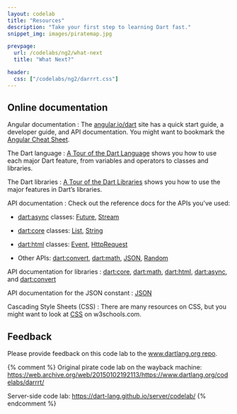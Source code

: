 ```yaml
---
layout: codelab
title: "Resources"
description: "Take your first step to learning Dart fast."
snippet_img: images/piratemap.jpg

prevpage:
  url: /codelabs/ng2/what-next
  title: "What Next?"

header:
  css: ["/codelabs/ng2/darrrt.css"]
---
```


## <i class="fa fa-anchor"> </i> Online documentation

<div class="trydart-step-details" markdown="1">

Angular documentation
: The <a href="https://angular.io/dart"
  target="_blank">angular.io/dart</a> site has a quick start guide,
  a developer guide, and API documentation.
  You might want to bookmark the
  <a href="https://angular.io/docs/dart/latest/guide/cheatsheet.html">Angular
  Cheat Sheet</a>.

The Dart language
: <a href="{{site.dartlang}}/guides/language/language-tour">
  A Tour of the Dart Language</a> shows you how to use
  each major Dart feature, from variables and operators to
  classes and libraries.

The Dart libraries
: <a href="{{site.dartlang}}/guides/libraries/library-tour">
A Tour of the Dart Libraries</a>
shows you how to use the major features in Dart’s libraries.

API documentation
: Check out the reference docs for the APIs you've used:

* [dart:async]({{site.dart_api}}/dart-async/dart-async-library.html) classes:
  [Future]({{site.dart_api}}/dart-async/Future-class.html),
  [Stream]({{site.dart_api}}/dart-async/Stream-class.html)

* [dart:core]({{site.dart_api}}/dart-core/dart-core-library.html) classes:
  [List]({{site.dart_api}}/dart-core/List-class.html),
  [String]({{site.dart_api}}/dart-core/String-class.html)

* [dart:html]({{site.dart_api}}/dart-html/dart-html-library.html) classes:
  [Event]({{site.dart_api}}/dart-html/Event-class.html),
  [HttpRequest]({{site.dart_api}}/dart-html/HttpRequest-class.html)

* Other APIs: [dart:convert]({{site.dart_api}}/dart-convert/dart-convert-library.html),
  [dart:math]({{site.dart_api}}/dart-math/dart-math-library.html),
  [JSON]({{site.dart_api}}/dart-convert/JsonCodec-class.html),
  [Random]({{site.dart_api}}/dart-math/Random-class.html)

API documentation for libraries
: <a href="{{site.dart_api}}/dart-core/dart-core-library.html" target="_blank">dart:core</a>,
<a href="{{site.dart_api}}/dart-math/dart-math-library.html" target="_blank">dart:math</a>,
<a href="{{site.dart_api}}/dart-html/dart-html-library.html" target="_blank">dart:html</a>,
<a href="{{site.dart_api}}/dart-async/dart-async-library.html" target="_blank">dart:async</a>, and
<a href="{{site.dart_api}}/dart-convert/dart-convert-library.html" target="_blank">dart:convert</a>

API documentation for the JSON constant
: <a href="{{site.dart_api}}/dart-convert/JsonCodec-class.html" target="_blank">JSON</a>

Cascading Style Sheets (CSS)
: There are many resources on CSS, but you might want to look at
  <a href="http://www.w3schools.com/css/css_intro.asp" target="_blank">CSS</a> on w3schools.com.

</div>

## <i class="fa fa-anchor"> </i> Feedback

<div class="trydart-step-details" markdown="1">

Please provide feedback on this code lab to the
[www.dartlang.org repo](https://github.com/dart-lang/www.dartlang.org/issues).

</div>

{% comment %}
Original pirate code lab on the wayback machine:
https://web.archive.org/web/20150102192113/https://www.dartlang.org/codelabs/darrrt/

Server-side code lab:
https://dart-lang.github.io/server/codelab/
{% endcomment %}
